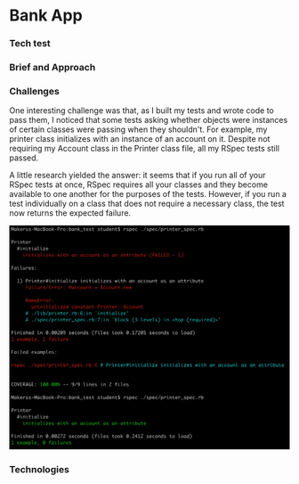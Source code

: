 # Bank App

### Tech test

### Brief and Approach






### Challenges

One interesting challenge was that, as I built my tests and wrote code to pass them, I noticed that some tests asking whether objects were instances of certain classes were passing when they shouldn't. For example, my printer class initializes with an instance of an account on it. Despite not requiring my Account class in the Printer class file, all my RSpec tests still passed.

A little research yielded the answer: it seems that if you run all of your RSpec tests at once, RSpec requires all your classes and they become available to one another for the purposes of the tests. However, if you run a test individually on a class that does not require a necessary class, the test now returns the expected failure.

![printer test fail](https://github.com/CalumDarroch/bank-test/blob/master/img/Screenshot%202019-06-03%20at%2019.01.06.png)

### Technologies
